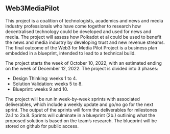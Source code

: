 ## Web3MediaPilot
This project is a coalition of technologists, academics and news and media industry professionals who have come together to research how decentralised technology could be developed and used for news and media. The project will assess how Polkadot et al could be used to benefit the news and media industry by developing trust and new revenue streams. The final outcome of the Web3 for Media Pilot Project is a business plan embedded in a blueprint, intended to lead to a technical build. 

The project starts the week of October 10, 2022, with an estimated ending on the week of December 12, 2022. The project is divided into 3 phases:

- Design Thinking: weeks 1 to 4.
- Solution Validation: weeks 5 to 8.
- Blueprint: weeks 9 and 10.

The project will be run in week-by-week sprints with associated deliverables, which include a weekly update and go/no go for the next sprint. The output of the sprints will form the deliverables for milestones 2a.1 to 2a.8. Sprints will culminate in a blueprint (2b.) outlining what the proposed solution is based on the team’s research. The blueprint will be stored on github for public access. 

